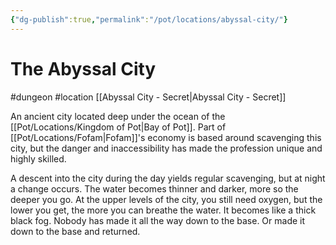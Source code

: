 ```yaml
---
{"dg-publish":true,"permalink":"/pot/locations/abyssal-city/"}
---
```


# The Abyssal City
#dungeon #location
[[Abyssal City - Secret\|Abyssal City - Secret]]

An ancient city located deep under the ocean of the [[Pot/Locations/Kingdom of Pot\|Bay of Pot]]. Part of [[Pot/Locations/Fofam\|Fofam]]'s economy is based around scavenging this city, but the danger and inaccessibility has made the profession unique and highly skilled.  

A descent into the city during the day yields regular scavenging, but at night a change occurs.
The water becomes thinner and darker, more so the deeper you go. At the upper levels of the city, you still need oxygen, but the lower you get, the more you can breathe the water. It becomes like a thick black fog. Nobody has made it all the way down to the base. Or made it down to the base and returned.
